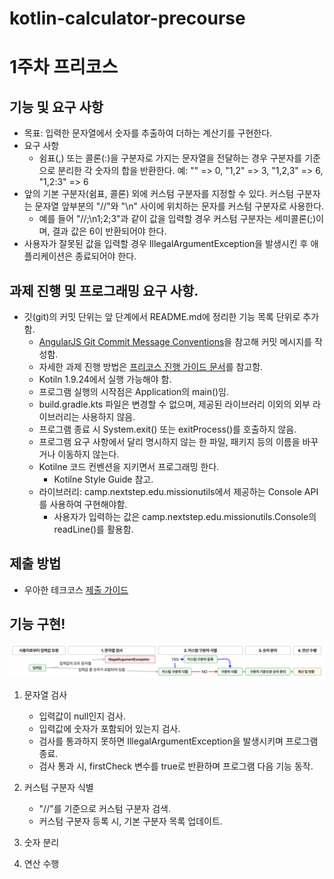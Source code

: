 # kotlin-calculator-precourse
# 1주차 프리코스
## 기능 및 요구 사항
 - 목표: 입력한 문자열에서 숫자를 추출하여 더하는 계산기를 구현한다.
 - 요구 사항
   - 쉼표(,) 또는 콜론(:)을 구분자로 가지는 문자열을 전달하는 경우 구분자를 기준으로 분리한 각 숫자의 합을 반환한다.
     예: "" => 0, "1,2" => 3, "1,2,3" => 6, "1,2:3" => 6
 - 앞의 기본 구분자(쉼표, 콜론) 외에 커스텀 구분자를 지정할 수 있다. 커스텀 구분자는 문자열 앞부분의 "//"와 "\n" 사이에 위치하는 문자를 커스텀 구분자로 사용한다.
   - 예를 들어 "//;\n1;2;3"과 같이 값을 입력할 경우 커스텀 구분자는 세미콜론(;)이며, 결과 값은 6이 반환되어야 한다.
 - 사용자가 잘못된 값을 입력할 경우 IllegalArgumentException을 발생시킨 후 애플리케이션은 종료되어야 한다.

## 과제 진행 및 프로그래밍 요구 사항.
 - 깃(git)의 커밋 단위는 앞 단계에서 README.md에 정리한 기능 목록 단위로 추가함.
   - [AngularJS Git Commit Message Conventions](https://gist.github.com/stephenparish/9941e89d80e2bc58a153)을 참고해 커밋 메시지를 작성함.
   - 자세한 과제 진행 방법은 [프리코스 진행 가이드 문서](https://github.com/woowacourse/woowacourse-docs/tree/main/precourse)를 참고함.
   - Kotiln 1.9.24에서 실행 가능해야 함.
   - 프로그램 실행의 시작점은 Application의 main()임.
   - build.gradle.kts 파일은 변경할 수 없으며, 제공된 라이브러리 이외의 외부 라이브러리는 사용하지 않음.
   - 프로그램 종료 시 System.exit() 또는 exitProcess()를 호출하지 않음.
   - 프로그램 요구 사항에서 달리 명시하지 않는 한 파일, 패키지 등의 이름을 바꾸거나 이동하지 않는다.
   - Kotilne 코드 컨벤션을 지키면서 프로그래밍 한다.
     - Kotilne Style Guide 참고.
   - 라이브러리: camp.nextstep.edu.missionutils에서 제공하는 Console API를 사용하여 구현해야함.
     - 사용자가 입력하는 값은 camp.nextstep.edu.missionutils.Console의 readLine()를 활용함.

## 제출 방법
- 우아한 테크코스 [제출 가이드](https://github.com/woowacourse/woowacourse-docs/tree/main/precourse#제출-가이드)

## 기능 구현!
![feature_flow.png](attachment/feature_flow.png)
1. 문자열 검사
    - 입력값이 null인지 검사.
    - 입력값에 숫자가 포함되어 있는지 검사.
    - 검사를 통과하지 못하면 IllegalArgumentException을 발생시키며 프로그램 종료.
    - 검사 통과 시, firstCheck 변수를 true로 반환하며 프로그램 다음 기능 동작.

2. 커스텀 구분자 식별
   - "//"를 기준으로 커스텀 구분자 검색.
   - 커스텀 구분자 등록 시, 기본 구분자 목록 업데이트.
   
3. 숫자 분리

4. 연산 수행


